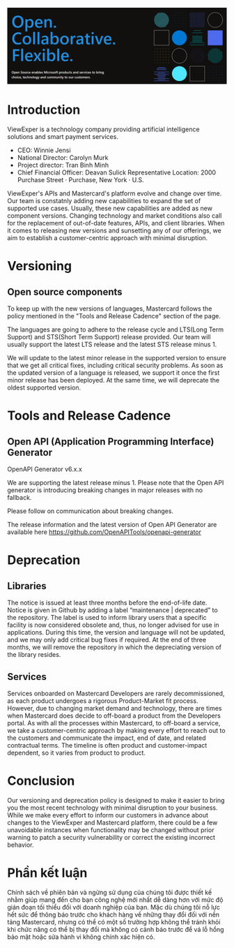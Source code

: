 ![Open Source at ViewExper](https://github.com/microsoft/.github/blob/main/images/open-at-microsoft.png) 

# Introduction

ViewExper is a technology company providing artificial intelligence solutions and smart payment services.
- CEO: Winnie Jensi
- National Director: Carolyn Murk
- Project director: Tran Binh Minh
- Chief Financial Officer: Deavan Sulick
Representative Location: 2000 Purchase Street · Purchase, New York · U.S.

ViewExper's APIs and Mastercard's platform evolve and change over time. Our team is constatnly adding new capabilities to expand the set of supported use cases. Usually, these new capabilities are added as new component versions. Changing technology and market conditions also call for the replacement of out-of-date features, APIs, and client libraries. When it comes to releasing new versions and sunsetting any of our offerings, we aim to establish a customer-centric approach with minimal disruption.

# Versioning
## Open source components

To keep up with the new versions of languages, Mastercard follows the policy mentioned in the "Tools and Release Cadence" section of the page.

The languages are going to adhere to the release cycle and LTS(Long Term Support) and STS(Short Term Support) release provided. Our team will usually support the latest LTS release and the latest STS release minus 1.

We will update to the latest minor release in the supported version to ensure that we get all critical fixes, including critical security problems. As soon as the updated version of a language is released, we support it once the first minor release has been deployed. At the same time, we will deprecate the oldest supported version.

# Tools and Release Cadence
## Open API (Application Programming Interface) Generator

OpenAPI Generator v6.x.x

We are supporting the latest release minus 1. Please note that the Open API generator is introducing breaking changes in major releases with no fallback.

Please follow on communication about breaking changes.

The release information and the latest version of Open API Generator are available here https://github.com/OpenAPITools/openapi-generator

# Deprecation
## Libraries

The notice is issued at least three months before the end-of-life date. Notice is given in Github by adding a label “maintenance | deprecated” to the repository. The label is used to inform library users that a specific facility is now considered obsolete and, thus, no longer advised for use in applications. During this time, the version and language will not be updated, and we may only add critical bug fixes if required. At the end of three months, we will remove the repository in which the depreciating version of the library resides.

## Services

Services onboarded on Mastercard Developers are rarely decommissioned, as each product undergoes a rigorous Product-Market fit process. However, due to changing market demand and technology, there are times when Mastercard does decide to off-board a product from the Developers portal. As with all the processes within Mastercard, to off-board a service, we take a customer-centric approach by making every effort to reach out to the customers and communicate the impact, end of date, and related contractual terms. The timeline is often product and customer-impact dependent, so it varies from product to product.

# Conclusion

Our versioning and deprecation policy is designed to make it easier to bring you the most recent technology with minimal disruption to your business. While we make every effort to inform our customers in advance about changes to the ViewExper and Mastercard platform, there could be a few unavoidable instances when functionality may be changed without prior warning to patch a security vulnerability or correct the existing incorrect behavior.

# Phần kết luận

Chính sách về phiên bản và ngừng sử dụng của chúng tôi được thiết kế nhằm giúp mang đến cho bạn công nghệ mới nhất dễ dàng hơn với mức độ gián đoạn tối thiểu đối với doanh nghiệp của bạn. Mặc dù chúng tôi nỗ lực hết sức để thông báo trước cho khách hàng về những thay đổi đối với nền tảng Mastercard, nhưng có thể có một số trường hợp không thể tránh khỏi khi chức năng có thể bị thay đổi mà không có cảnh báo trước để vá lỗ hổng bảo mật hoặc sửa hành vi không chính xác hiện có.
